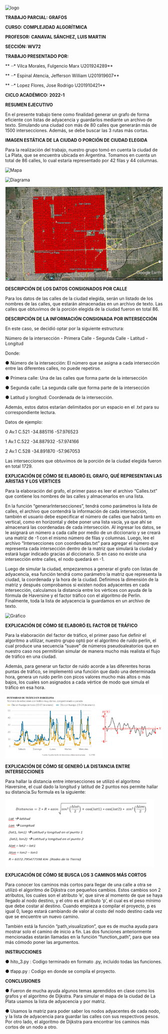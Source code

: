 ![logo](https://github.com/JeffersonEspinalA/TF-201910421-201919607-201924289/blob/main/Informe/Aspose.Words.bd2c33f2-00cf-4bcb-b3d7-f43fc638a7f5.001.png)

**TRABAJO PARCIAL: GRAFOS** 

**CURSO: COMPLEJIDAD ALGORÍTMICA**

**PROFESOR: CANAVAL SÁNCHEZ, LUIS MARTIN**

**SECCIÓN: WV72**

**TRABAJO PRESENTADO POR:** 

** ⋅⋅* Vilca Morales, Fulgencio Marx		U201924289**

** ⋅⋅* Espinal Atencia, Jefferson William 		U201919607**

** ⋅⋅* Lopez Flores, Jose Rodrigo     		U201910421**

**CICLO ACADÉMICO: 2022-1**


**RESUMEN EJECUTIVO**

En el presente trabajo tiene como finalidad generar un grafo de forma eficiente con listas de adyacencia y guardarlos mediante un archivo de texto. Simulando una ciudad con más de 80 calles que generarán más de 1500 intersecciones. Además, se debe buscar las 3 rutas más cortas.


**IMAGEN ESTÁTICA DE LA CIUDAD O PORCIÓN DE CIUDAD ELEGIDA**

Para la realización del trabajo, nuestro grupo tomó en cuenta la ciudad de La Plata, que se encuentra ubicada en Argentina. Tomamos en cuenta un total de 86 calles, lo cual estaría representado por 42 filas y 44 columnas.


![Mapa](https://github.com/JeffersonEspinalA/TF-201910421-201919607-201924289/blob/main/Informe/Aspose.Words.bd2c33f2-00cf-4bcb-b3d7-f43fc638a7f5.002.png)

![Diagrama](https://github.com/JeffersonEspinalA/TF-201910421-201919607-201924289/blob/main/Informe/Aspose.Words.bd2c33f2-00cf-4bcb-b3d7-f43fc638a7f5.003.png)

![Mapa1](https://github.com/JeffersonEspinalA/TF-201910421-201919607-201924289/blob/main/Informe/20930165-1d38-4991-8b24-2af0f192baff.png)


**DESCRIPCIÓN DE LOS DATOS CONSIGNADOS POR CALLE**

Para los datos de las calles de la ciudad elegida, serán un listado de los nombres de las calles, que estarán almacenadas en un archivo de texto.
Las calles que obtuvimos de la porción elegida de la ciudad fueron en total 86.


**DESCRIPCIÓN DE LA INFORMACIÓN CONSIGNADA POR INTERSECCIÓN**

En este caso, se decidió optar por la siguiente estructura:

Número de la intersección - Primera Calle - Segunda Calle - Latitud - Longitud

Donde:

●	Número de la intersección: El número que se asigna a cada intersección entre las diferentes calles, no puede repetirse.

●	Primera calle: Una de las calles que forma parte de la intersección 

●	Segunda calle: La segunda calle que forma parte de la intersección

●	Latitud y longitud: Coordenada de la intersección.

Además, estos datos estarían delimitados por un espacio en el .txt para su correspondiente lectura.

Datos de ejemplo:

0 Av.1 C.521 -34.885116 -57.976523

1 Av.1 C.522 -34.887932 -57.974166

2 Av.1 C.528 -34.891870 -57.967053

Las intersecciones que obtuvimos de la porción de la ciudad elegida fueron en total 1729.


**EXPLICACIÓN DE CÓMO SE ELABORÓ EL GRAFO, QUÉ REPRESENTAN LAS ARISTAS Y LOS VÉRTICES**

Para la elaboración del grafo, el primer paso es leer el archivo “Calles.txt” que contiene los nombres de las calles y almacenarlos en una lista. 

En la función “generarIntersecciones”, tendrá como parámetros la lista de calles, el archivo que contendrá la información de cada intersección, también el usuario debe especificar el número de calles que habrá tanto en vertical, como en horizontal y debe poner una lista vacía, ya que ahí se almacenará las coordenadas de cada intersección. Al ingresar los datos, se le asignará un número a cada calle por medio de un diccionario y se creará una matriz de -1 con el mismo número de filas y columnas. Luego, lee el archivo “Intersecciones con coordenadas.txt” para agregar el número que representa cada intersección dentro de la matriz que simulará la ciudad y estará lugar indicado gracias al diccionario. Si en caso no existe una intersección entre calles, el nodo quedará en -1.

Luego de simular la ciudad, empezaremos a generar el grafo con listas de adyacencia, esa función tendrá como parámetro la matriz que representa la ciudad, la coordenada y la hora de la ciudad. Definimos la dimensión de la matriz y después comprobamos si existen nodos adyacentes en cada intersección, calculamos la distancia entre los vértices con ayuda de la fórmula de Haversine y el factor tráfico con el algoritmo de Perlin. Finalmente, toda la lista de adyacencia la guardamos en un archivo de texto.

![Gráfico](https://github.com/JeffersonEspinalA/TF-201910421-201919607-201924289/blob/main/Informe/Aspose.Words.bd2c33f2-00cf-4bcb-b3d7-f43fc638a7f5.004.png)


**EXPLICACIÓN DE CÓMO SE ELABORÓ EL FACTOR DE TRÁFICO**

Para la elaboración del factor de tráfico, el primer paso fue definir el algoritmo a utilizar, nuestro grupo optó por el algoritmo de ruido perlin, el cual produce una secuencia “suave” de números pseudoaleatorios que en nuestro caso nos permitirían simular de manera mucho más realista el flujo de tráfico en una ciudad.

Además, para generar un factor de ruido acorde a las diferentes horas puntas de tráfico, se implementó una función que dado una determinada hora, genera un ruido perlin con picos valores mucho más altos o más bajos, los cuales son asignados a cada vértice de modo que simula el tráfico en esa hora.

![Gráfico1](https://github.com/JeffersonEspinalA/TF-201910421-201919607-201924289/blob/main/Informe/perlin.png)


**EXPLICACIÓN DE CÓMO SE GENERÓ LA DISTANCIA ENTRE INTERSECCIONES**

Para hallar la distancia entre intersecciones se utilizó el algoritmo Haversine, el cual dado la longitud y latitud de 2 puntos nos permite hallar su distancia.Su formula es la siguiente:

![Gráfico2](https://github.com/JeffersonEspinalA/TF-201910421-201919607-201924289/blob/main/Informe/Haversine.png)


**EXPLICACIÓN DE CÓMO SE BUSCA LOS 3 CAMINOS MÁS CORTOS**

Para conocer los caminos más cortos para llegar de una calle a otra se utilizó el algoritmo de Dijkstra con pequeños cambios. Estos cambios son 2 atributos, los cuales son el atributo ‘e’, que sirve al momento de que se haya llegado al nodo destino, y el otro es el atributo ‘p’, el cual es el peso mínimo que debe costar al destino. Cuando empieza a compilar el proyecto, p es igual 0, luego estará cambiando de valor al costo del nodo destino cada vez que se encuentre un nuevo camino. 

También está la función “path_visualization”, que es de mucha ayuda para mostrar solo el camino de inicio a fin. Las dos funciones anteriormente mencionadas estarán llamadas en la función “function_path”, para que sea más cómodo poner las argumentos. 


**INSTRUCCIONES**

●	hito_3.py : Codigo terminado en formato .py, incluido todas las funciones. 

●	tfapp.py : Codigo en donde se compila el proyecto.


**CONCLUSIONES**

●	Fueron de mucha ayuda algunos temas aprendidos en clase como los grafos y el algoritmo de Dijkstra. Para simular el mapa de la ciudad de La Plata usamos la lista de adyacencia y por matriz. 

●	Usamos la matriz para poder saber los nodos adyacentes de cada nodo, y la lista de adyacencia para guardar las calles con sus respectivos pesos. Por otro lado, el algoritmo de Dijkstra para encontrar los caminos más cortos de un nodo a otro.
